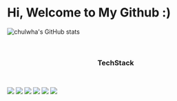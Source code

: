 <head><h1>Hi, Welcome to My Github :)</h1></head>

![chulwha's GitHub stats](https://github-readme-stats.vercel.app/api?username=cjfghk5697&show_icons=true&theme=tokyonight)

<br>

<h3 align="center">TechStack</h3>	
<br>
<p align="cneter"><img src="https://img.shields.io/badge/Python-3766AB?style=flat-square&logo=Python&logoColor=white"/></a>
<img src="https://img.shields.io/badge/Django-black?style=flat-square&logo=Django&logoColor=white"/></a> 
<img src="https://img.shields.io/badge/Java-red?style=flat-square&logo=Java&logoColor=white"/></a> 
<img src="https://img.shields.io/badge/JavaScript-yellow?style=flat-square&logo=JavaScript&logoColor=white"/></a> 
<img src="https://img.shields.io/badge/Css-3766AB?style=flat-square&logo=Css&logoColor=white"/></a> 
<img src="https://img.shields.io/badge/Html5-green?style=flat-square&logo=Html5&logoColor=white"/></a> </p>

